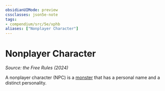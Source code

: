 ```yaml
---
obsidianUIMode: preview
cssclasses: json5e-note
tags:
- compendium/src/5e/xphb
aliases: ["Nonplayer Character"]
---
```

# Nonplayer Character
*Source: the Free Rules (2024)* 

A nonplayer character (NPC) is a [monster](rules/variant-rules/monster-xphb.md) that has a personal name and a distinct personality.